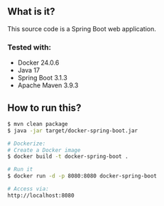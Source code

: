 ## What is it?
This source code is a Spring Boot web application.

### Tested with:
- Docker 24.0.6
- Java 17
- Spring Boot 3.1.3
- Apache Maven 3.9.3

## How to run this?
```bash
$ mvn clean package
$ java -jar target/docker-spring-boot.jar

# Dockerize:
# Create a Docker image
$ docker build -t docker-spring-boot .

# Run it
$ docker run -d -p 8080:8080 docker-spring-boot

# Access via:
http://localhost:8080
